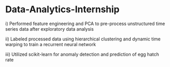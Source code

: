 # Data-Analytics-Internship
i) Performed feature engineering and PCA to pre-process unstructured time series data after exploratory data analysis

ii) Labeled processed data using hierarchical clustering and dynamic time warping to train a recurrent neural network

iii) Utilized scikit-learn for anomaly detection and prediction of egg hatch rate
